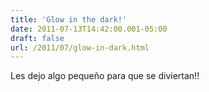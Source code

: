 ```yaml
---
title: 'Glow in the dark!'
date: 2011-07-13T14:42:00.001-05:00
draft: false
url: /2011/07/glow-in-dark.html
---
```


Les dejo algo pequeño para que se diviertan!!